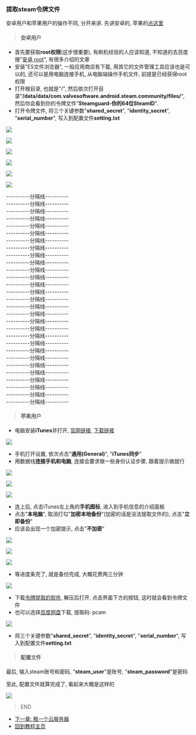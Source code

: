 ### 提取steam令牌文件
安卓用户和苹果用户的操作不同, 分开来讲. 先讲安卓的, 苹果的[点这里](#苹果用户)

> #### 安卓用户
- 首先要获取**root权限**(这步很重要), 有刷机经验的人应该知道, 不知道的去百度搜"[安卓 root](https://www.baidu.com/s?wd=%E5%AE%89%E5%8D%93+root&ie=UTF-8)", 有很多介绍的文章
- 安装"ES文件浏览器", 一般应用商店有下载, 用其它的文件管理工具应该也是可以的, 还可以是用电脑连接手机, 从电脑端操作手机文件, 前提是已经获得root权限
- 打开根目录, 也就是"/", 然后依次打开目录"**/data/data/com.valvesoftware.android.steam.community/files/**", 然后你会看到你的令牌文件"**Steamguard-你的64位SteamID**".
- 打开令牌文件, 将三个关键参数"**shared_secret**", "**identity_secret**", "**serial_number**", 写入到配置文件**setting.txt**

![](https://github.com/farmer-person/pictures/blob/master/buff-delivery/7.png)

![](https://github.com/farmer-person/pictures/blob/master/buff-delivery/8.png)

![](https://github.com/farmer-person/pictures/blob/master/buff-delivery/9.png)

![](https://github.com/farmer-person/pictures/blob/master/buff-delivery/10.png)

![](https://github.com/farmer-person/pictures/blob/master/buff-delivery/11.png)

![](https://github.com/farmer-person/pictures/blob/master/buff-delivery/12.png)

----------分隔线----------<br>
----------分隔线----------<br>
----------分隔线----------<br>
----------分隔线----------<br>
----------分隔线----------<br>
----------分隔线----------<br>
----------分隔线----------<br>
----------分隔线----------<br>
----------分隔线----------<br>
----------分隔线----------<br>
----------分隔线----------<br>
----------分隔线----------<br>
----------分隔线----------<br>
----------分隔线----------<br>
----------分隔线----------<br>
----------分隔线----------<br>
----------分隔线----------<br>
----------分隔线----------<br>
----------分隔线----------<br>
----------分隔线----------<br>
----------分隔线----------<br>
----------分隔线----------<br>
----------分隔线----------<br>
----------分隔线----------<br>
----------分隔线----------<br>
----------分隔线----------<br>
----------分隔线----------<br>
----------分隔线----------<br>
----------分隔线----------<br>
> #### 苹果用户
- 电脑安装**iTunes**并打开, [官网链接](https://www.apple.com/itunes/), [下载链接](https://www.apple.com/itunes/download/win64)

![](https://github.com/farmer-person/pictures/blob/master/buff-delivery/13.png)

- 手机打开设置, 依次点击"**通用(General)**", "**iTunes同步**"
- 用数据线**连接手机和电脑**, 连接会要求做一些身份认证步骤, 跟着提示做就行

![](https://github.com/farmer-person/pictures/blob/master/buff-delivery/14.PNG)

![](https://github.com/farmer-person/pictures/blob/master/buff-delivery/15.PNG)

![](https://github.com/farmer-person/pictures/blob/master/buff-delivery/16.PNG)

- 连上后, 点击iTunes左上角的**手机图标**, 进入到手机信息的介绍面板
- 点击"**本电脑**", 取消打勾"**加密本地备份**"(加密的话是没法提取文件的), 点击"**立即备份**"
- 应该会出现一个加密提示, 点击"**不加密**"

![](https://github.com/farmer-person/pictures/blob/master/buff-delivery/17.png)

![](https://github.com/farmer-person/pictures/blob/master/buff-delivery/18.png)

![](https://github.com/farmer-person/pictures/blob/master/buff-delivery/19.png)

- 等进度条完了, 就是备份完成, 大概花费两三分钟

![](https://github.com/farmer-person/pictures/blob/master/buff-delivery/20.png)

- 下载[令牌提取的软件](https://github.com/CaitSith2/ios-steamguard-extractor/releases/download/v1.04/ios-steamguard-extractor-v1.04.zip), 解压后打开, 点击界面下方的按钮, 这时就会看到令牌文件
- 也可以选择[百度网盘](https://pan.baidu.com/s/1lInJkSZmMFp4kTDeSn9k7A)下载, 提取码: pcam

![](https://github.com/farmer-person/pictures/blob/master/buff-delivery/21.png)

- 将三个关键参数"**shared_secret**", "**identity_secret**", "**serial_number**", 写入到配置文件**setting.txt**

> #### 配置文件
最后, 输入steam账号和密码, "**steam_user**"是账号, "**steam_password**"是密码

至此, 配置文件就算完成了, 看起来大概是这样的

![](https://github.com/farmer-person/pictures/blob/master/buff-delivery/22.png)

> END

- [下一章: 租一个云服务器](./server.md)
- [回到教程主页](./index.md)
